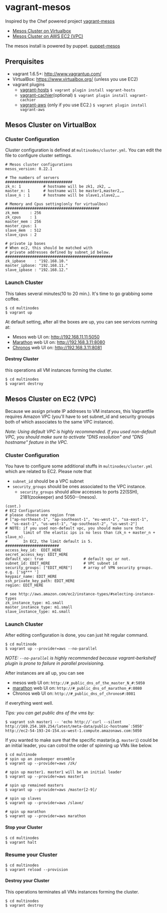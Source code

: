 # vagrant-mesos
Inspired by the Chef powered project [vagrant-mesos](https://github.com/everpeace/vagrant-mesos)

* [Mesos Cluster on Virtualbox](#clvb)
* [Mesos Cluster on AWS EC2 (VPC)](#clec2)

The mesos install is powered by puppet. [puppet-mesos](https://github.com/deric/puppet-mesos)

## Prerquisites
* vagrant 1.6.5+: http://www.vagrantup.com/
* VirtualBox: https://www.virtualbox.org/ (unless you use EC2)
* vagrant plugins
    * [vagrant-hosts](https://github.com/adrienthebo/vagrant-hosts)
        `$ vagrant plugin install vagrant-hosts`
    * [vagrant-cachier](https://github.com/fgrehm/vagrant-cachier)(optional)
        `$ vagrant plugin install vagrant-cachier`
    * [vagrant-aws](https://github.com/mitchellh/vagrant-aws) (only if you use EC2.)
        `$ vagrant plugin install vagrant-aws`
        
<a name="clvb"></a>
Mesos Cluster on VirtualBox
---------------------------
### Cluster Configuration
Cluster configuration is defined at `multinodes/cluster.yml`.  You can edit the file to configure cluster settings.

```
# Mesos cluster configurations
mesos_version: 0.22.1

# The numbers of servers
##############################
zk_n: 1          # hostname will be zk1, zk2, …
master_n: 1      # hostname will be master1,master2,…
slave_n : 1      # hostname will be slave1,slave2,…

# Memory and Cpus setting(only for virtualbox)
##########################################
zk_mem     : 256
zk_cpus    : 1
master_mem : 256
master_cpus: 1
slave_mem  : 512
slave_cpus : 2

# private ip bases
# When ec2, this should be matched with
# private addresses defined by subnet_id below.
################################################
zk_ipbase    : "192.168.10."
master_ipbase: "192.168.11."
slave_ipbase : "192.168.12."
```

### Launch Cluster
This takes several minutes(10 to 20 min.).  It's time to go grabbing some coffee.

```
$ cd multinodes
$ vagrant up
```

At default setting, after all the boxes are up, you can see services running at:

* Mesos web UI on: <http://192.168.11.11:5050>
* [Marathon](https://github.com/mesosphere/marathon) web UI on: <http://192.168.3.11:8080>
* [Chronos](https://github.com/mesos/chronos) web UI on: <http://192.168.3.11:8081>

#### Destroy Cluster
this operations all VM instances forming the cluster.

```
$ cd multinodes
$ vagrant destroy
```

<a name="clec2"></a>
Mesos Cluster on EC2 (VPC)
----
Because we assign private IP addreses to VM instances, this Vagrantfile requires Amazon VPC (you'll have to set subnet_id and security grooups both of which associates to the same VPC instance).

_Note: Using default VPC is highly recommended.  If you used non-default VPC, you should make sure to activate "DNS resolution" and "DNS hostname" feature in the VPC._

### Cluster Configuration
You have to configure some additional stuffs in `multinodes/cluster.yml` which are related to EC2.  Please note that

* `subnet_id` should be a VPC subnet
* `security_groups` should be ones associated to the VPC instance.
	* `security_groups` should allow accesses to ports 22(SSH), 2181(zookeeper) and 5050--(mesos).

```
(cont.)
# EC2 Configurations
# please choose one region from
# ["ap-northeast-1", "ap-southeast-1", "eu-west-1", "sa-east-1",
#  "us-east-1", "us-west-1", "ap-southeast-2", "us-west-2"]
# NOTE: if you used non-default vpc, you should make sure that
#       limit of the elastic ips is no less than (zk_n + master_n + slave_n).
#       In EC2, the limit default is 5.
########################
access_key_id:  EDIT_HERE
secret_access_key: EDIT_HERE
default_vpc: true                  # default vpc or not.
subnet_id: EDIT_HERE               # VPC subnet id
security_groups: ["EDIT_HERE"]     # array of VPN security groups. e.g. ['sg*** ']
keypair_name: EDIT_HERE
ssh_private_key_path: EDIT_HERE
region: EDIT_HERE

# see http://aws.amazon.com/ec2/instance-types/#selecting-instance-types
zk_instance_type: m1.small
master_instance_type: m1.small
slave_instance_type: m1.small
```

### Launch Cluster
After editing configuration is done, you can just hit regular command.

```
$ cd multinode
$ vagrant up --provider=aws --no-parallel
```

_NOTE: `--no-parallel` is highly recommended because vagrant-berkshelf plugin is prone to failure in parallel provisioning._

After instances are all up, you can see

* mesos web UI on: `http://#_public_dns_of_the_master_N_#:5050`
* [marathon](https://github.com/mesosphere/marathon) web UI on: `http://#_public_dns_of_marathon_#:8080`
* Chronos web UI on: `http://#_public_dns_of_chronos#:8081`

if everything went well.

_Tips: you can get public dns of the vms by:_

```
$ vagrant ssh master1 -- 'echo http://`curl --silent http://169.254.169.254/latest/meta-data/public-hostname`:5050'
http://ec2-54-193-24-154.us-west-1.compute.amazonaws.com:5050
```

If you wanted to make sure that the specific mastar(e.g. `master1`) could be an initial leader, you can cotrol the order of spinning up VMs like below.

```
$ cd multinode
# spin up an zookeeper ensemble
$ vagrant up --provider=aws /zk/

# spin up master1. master1 will be an initial leader
$ vagrant up --provider=aws master1

# spin up remained masters
$ vagrant up --provider=aws /master[2-9]/

# spin up slaves
$ vagrant up --provider=aws /slave/

# spin up marathon
$ vagrant up --provider=aws marathon
```

#### Stop your Cluster
```
$ cd multinodes
$ vagrant halt
```

### Resume your Cluster
```
$ cd multinodes
$ vagrant reload --provision
```

#### Destroy your Cluster
This operations terminates all VMs instances forming the cluster.

```
$ cd multinodes
$ vagrant destroy
```